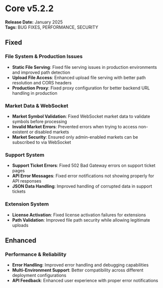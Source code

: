 # Core v5.2.2
**Release Date:** January 2025  
**Tags:** BUG FIXES, PERFORMANCE, SECURITY

## Fixed

### File System & Production Issues
- **Static File Serving**: Fixed file serving issues in production environments and improved path detection
- **Upload File Access**: Enhanced upload file serving with better path resolution and CORS headers
- **Production Proxy**: Fixed proxy configuration for better backend URL handling in production

### Market Data & WebSocket
- **Market Symbol Validation**: Fixed WebSocket market data to validate symbols before processing
- **Invalid Market Errors**: Prevented errors when trying to access non-existent or disabled markets
- **Market Security**: Ensured only admin-enabled markets can be subscribed to via WebSocket

### Support System
- **Support Ticket Errors**: Fixed 502 Bad Gateway errors on support ticket pages
- **API Error Messages**: Fixed error notifications not showing properly for API responses
- **JSON Data Handling**: Improved handling of corrupted data in support tickets

### Extension System
- **License Activation**: Fixed license activation failures for extensions
- **Path Validation**: Improved file path security while allowing legitimate uploads

## Enhanced

### Performance & Reliability
- **Error Handling**: Improved error handling and debugging capabilities
- **Multi-Environment Support**: Better compatibility across different deployment configurations
- **API Feedback**: Enhanced user experience with proper error notifications 